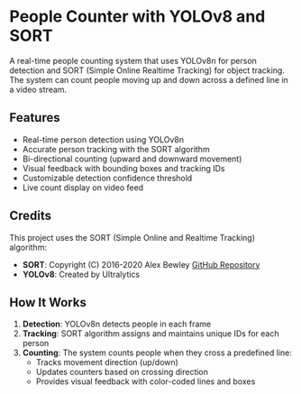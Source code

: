 # People Counter with YOLOv8 and SORT

A real-time people counting system that uses YOLOv8n for person detection and SORT (Simple Online Realtime Tracking) for object tracking. The system can count people moving up and down across a defined line in a video stream.

## Features

- Real-time person detection using YOLOv8n
- Accurate person tracking with the SORT algorithm
- Bi-directional counting (upward and downward movement)
- Visual feedback with bounding boxes and tracking IDs
- Customizable detection confidence threshold
- Live count display on video feed

## Credits

This project uses the SORT (Simple Online and Realtime Tracking) algorithm:
- **SORT**: Copyright (C) 2016-2020 Alex Bewley [GitHub Repository](https://github.com/abewley/sort)
- **YOLOv8**: Created by Ultralytics

## How It Works

1. **Detection**: YOLOv8n detects people in each frame
2. **Tracking**: SORT algorithm assigns and maintains unique IDs for each person
3. **Counting**: The system counts people when they cross a predefined line:
   - Tracks movement direction (up/down)
   - Updates counters based on crossing direction
   - Provides visual feedback with color-coded lines and boxes
